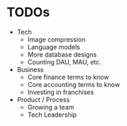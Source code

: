 # TODOs

- Tech
    - Image compression
    - Language models
    - More database designs
    - Counting DAU, MAU, etc.
- Business
    - Core finance terms to know
    - Core accounting terms to know
    - Investing in franchises
- Product / Process
    - Growing a team
    - Tech Leadership